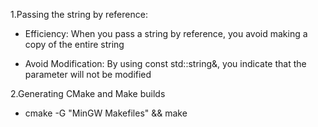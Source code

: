 1.Passing the string by reference:

- Efficiency: When you pass a string by reference, you avoid making a copy of the entire string

- Avoid Modification: By using const std::string&, you indicate that the parameter will not be modified
 
 2.Generating CMake and Make builds

- cmake -G "MinGW Makefiles" <src> && make
